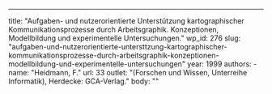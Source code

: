 ---
  title: "Aufgaben- und nutzerorientierte Unterstützung kartographischer Kommunikationsprozesse durch Arbeitsgraphik. Konzeptionen, Modellbildung und experimentelle Untersuchungen."
  wp_id: 276
  slug: "aufgaben-und-nutzerorientierte-untersttzung-kartographischer-kommunikationsprozesse-durch-arbeitsgraphik-konzeptionen-modellbildung-und-experimentelle-untersuchungen"
  year: 1999
  authors: 
    - 
      name: "Heidmann, F."
      url: 33
  outlet: "(Forschen und Wissen, Unterreihe Informatik), Herdecke: GCA-Verlag."
  body: ""
